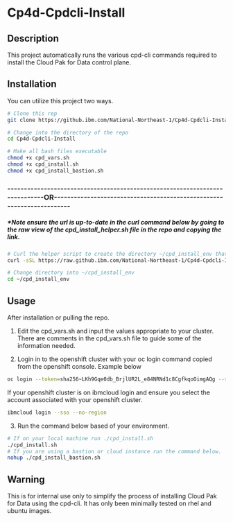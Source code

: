 # Cp4d-Cpdcli-Install


## Description
This project automatically runs the various cpd-cli commands required to install the Cloud Pak for Data control plane.

## Installation

You can utilize this project two ways. 
```bash
# Clone this rep
git clone https://github.ibm.com/National-Northeast-1/Cp4d-Cpdcli-Install.git

# Change into the directory of the repo 
cd Cp4d-Cpdcli-Install

# Make all bash files executable
chmod +x cpd_vars.sh
chmod +x cpd_install.sh
chmod +x cpd_install_bastion.sh

```


### ----------------------------------------------------------------------------OR----------------------------------------------------------------------
#####	*Note ensure the url is up-to-date in the curl command below by going to the raw view of the cpd_install_helper.sh file in the repo and copying the link.
```bash
# Curl the helper script to create the directory ~/cpd_install_env that will contain cpd_vars.sh and cpd_install.sh 
curl -sSL https://raw.github.ibm.com/National-Northeast-1/Cp4d-Cpdcli-Install/dev/cpd_install_helper.sh?token=AACTOHOSE2LI72ZG4N3JRKLDEO2TI | bash

# Change directory into ~/cpd_install_env
cd ~/cpd_install_env
```
## Usage
After installation or pulling the repo.
1. Edit the cpd_vars.sh and input the values appropriate to your cluster. There are comments in the cpd_vars.sh file to guide some of the information needed.

2. Login in to the openshift cluster with your oc login command copied from the openshift console. Example below 
```bash
oc login --token=sha256~LKh9Gqe0db_BrjlUR2L_e84NRNd1c8CgfkqoOimgAQg --server=https://c111-e.us-east.containers.cloud.ibm.com:31969
```
If your openshift cluster is on ibmcloud login and ensure you select the account associated with your openshift cluster.
```bash
ibmcloud login --sso --no-region
```

3. Run the command below based of your environment.
```bash
# If on your local machine run ./cpd_install.sh
./cpd_install.sh
# If you are using a bastion or cloud instance run the command below.
nohup ./cpd_install_bastion.sh
```


## Warning

This is for internal use only to simplify the process of installing Cloud Pak for Data using the cpd-cli. It has only been minimally tested on rhel and ubuntu images.

